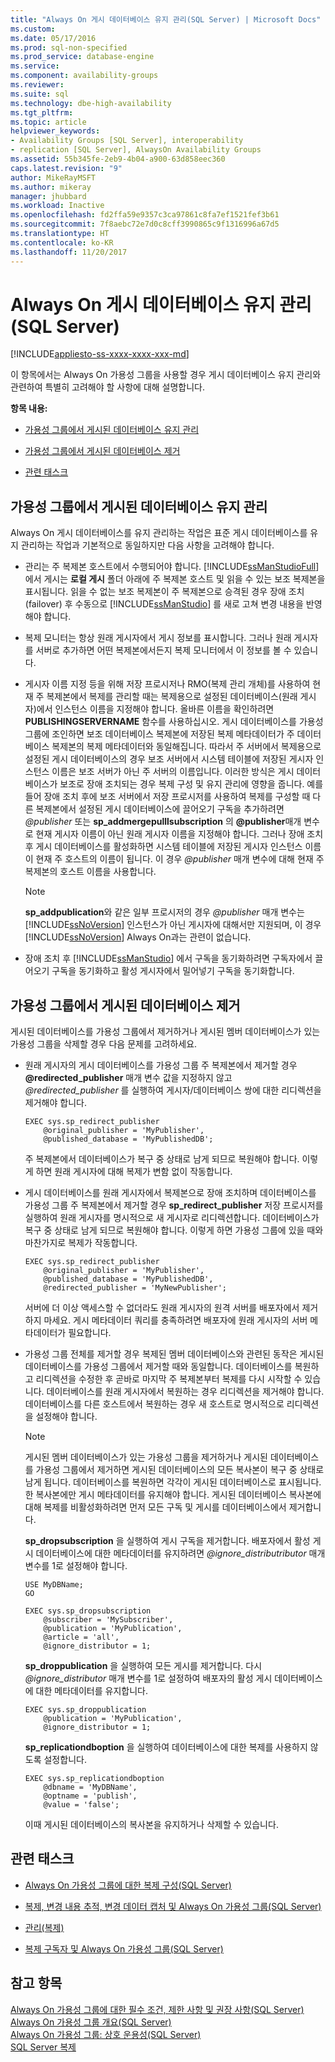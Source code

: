```yaml
---
title: "Always On 게시 데이터베이스 유지 관리(SQL Server) | Microsoft Docs"
ms.custom: 
ms.date: 05/17/2016
ms.prod: sql-non-specified
ms.prod_service: database-engine
ms.service: 
ms.component: availability-groups
ms.reviewer: 
ms.suite: sql
ms.technology: dbe-high-availability
ms.tgt_pltfrm: 
ms.topic: article
helpviewer_keywords:
- Availability Groups [SQL Server], interoperability
- replication [SQL Server], AlwaysOn Availability Groups
ms.assetid: 55b345fe-2eb9-4b04-a900-63d858eec360
caps.latest.revision: "9"
author: MikeRayMSFT
ms.author: mikeray
manager: jhubbard
ms.workload: Inactive
ms.openlocfilehash: fd2ffa59e9357c3ca97861c8fa7ef1521fef3b61
ms.sourcegitcommit: 7f8aebc72e7d0c8cff3990865c9f1316996a67d5
ms.translationtype: HT
ms.contentlocale: ko-KR
ms.lasthandoff: 11/20/2017
---
```

# <a name="maintaining-an-always-on-publication-database-sql-server"></a>Always On 게시 데이터베이스 유지 관리(SQL Server)
[!INCLUDE[appliesto-ss-xxxx-xxxx-xxx-md](../../../includes/appliesto-ss-xxxx-xxxx-xxx-md.md)]

  이 항목에서는 Always On 가용성 그룹을 사용할 경우 게시 데이터베이스 유지 관리와 관련하여 특별히 고려해야 할 사항에 대해 설명합니다.  
  
 **항목 내용:**  
  
-   [가용성 그룹에서 게시된 데이터베이스 유지 관리](#MaintainPublDb)  
  
-   [가용성 그룹에서 게시된 데이터베이스 제거](#RemovePublDb)  
  
-   [관련 태스크](#RelatedTasks)  
  
##  <a name="MaintainPublDb"></a> 가용성 그룹에서 게시된 데이터베이스 유지 관리  
 Always On 게시 데이터베이스를 유지 관리하는 작업은 표준 게시 데이터베이스를 유지 관리하는 작업과 기본적으로 동일하지만 다음 사항을 고려해야 합니다.  
  
-   관리는 주 복제본 호스트에서 수행되어야 합니다. [!INCLUDE[ssManStudioFull](../../../includes/ssmanstudiofull-md.md)]에서 게시는 **로컬 게시** 폴더 아래에 주 복제본 호스트 및 읽을 수 있는 보조 복제본을 표시됩니다. 읽을 수 없는 보조 복제본이 주 복제본으로 승격된 경우 장애 조치(failover) 후 수동으로 [!INCLUDE[ssManStudio](../../../includes/ssmanstudio-md.md)] 를 새로 고쳐 변경 내용을 반영해야 합니다.  
  
-   복제 모니터는 항상 원래 게시자에서 게시 정보를 표시합니다. 그러나 원래 게시자를 서버로 추가하면 어떤 복제본에서든지 복제 모니터에서 이 정보를 볼 수 있습니다.  
  
-   게시자 이름 지정 등을 위해 저장 프로시저나 RMO(복제 관리 개체)를 사용하여 현재 주 복제본에서 복제를 관리할 때는 복제용으로 설정된 데이터베이스(원래 게시자)에서 인스턴스 이름을 지정해야 합니다. 올바른 이름을 확인하려면 **PUBLISHINGSERVERNAME** 함수를 사용하십시오. 게시 데이터베이스를 가용성 그룹에 조인하면 보조 데이터베이스 복제본에 저장된 복제 메타데이터가 주 데이터베이스 복제본의 복제 메타데이터와 동일해집니다. 따라서 주 서버에서 복제용으로 설정된 게시 데이터베이스의 경우 보조 서버에서 시스템 테이블에 저장된 게시자 인스턴스 이름은 보조 서버가 아닌 주 서버의 이름입니다. 이러한 방식은 게시 데이터베이스가 보조로 장애 조치되는 경우 복제 구성 및 유지 관리에 영향을 줍니다. 예를 들어 장애 조치 후에 보조 서버에서 저장 프로시저를 사용하여 복제를 구성할 때 다른 복제본에서 설정된 게시 데이터베이스에 끌어오기 구독을 추가하려면 *@publisher* 또는 **sp_addmergepulllsubscription** 의 **@publisher**매개 변수로 현재 게시자 이름이 아닌 원래 게시자 이름을 지정해야 합니다. 그러나 장애 조치 후 게시 데이터베이스를 활성화하면 시스템 테이블에 저장된 게시자 인스턴스 이름이 현재 주 호스트의 이름이 됩니다. 이 경우 *@publisher* 매개 변수에 대해 현재 주 복제본의 호스트 이름을 사용합니다.  
  
    > [!NOTE]  
    >  **sp_addpublication**와 같은 일부 프로시저의 경우 *@publisher* 매개 변수는 [!INCLUDE[ssNoVersion](../../../includes/ssnoversion-md.md)] 인스턴스가 아닌 게시자에 대해서만 지원되며, 이 경우 [!INCLUDE[ssNoVersion](../../../includes/ssnoversion-md.md)] Always On과는 관련이 없습니다.  
  
-   장애 조치 후 [!INCLUDE[ssManStudio](../../../includes/ssmanstudio-md.md)] 에서 구독을 동기화하려면 구독자에서 끌어오기 구독을 동기화하고 활성 게시자에서 밀어넣기 구독을 동기화합니다.  
  
##  <a name="RemovePublDb"></a> 가용성 그룹에서 게시된 데이터베이스 제거  
 게시된 데이터베이스를 가용성 그룹에서 제거하거나 게시된 멤버 데이터베이스가 있는 가용성 그룹을 삭제할 경우 다음 문제를 고려하세요.  
  
-   원래 게시자의 게시 데이터베이스를 가용성 그룹 주 복제본에서 제거할 경우 **@redirected_publisher** 매개 변수 값을 지정하지 않고 *@redirected_publisher* 를 실행하여 게시자/데이터베이스 쌍에 대한 리디렉션을 제거해야 합니다.  
  
    ```  
    EXEC sys.sp_redirect_publisher   
        @original_publisher = 'MyPublisher',  
        @published_database = 'MyPublishedDB';  
    ```  
  
     주 복제본에서 데이터베이스가 복구 중 상태로 남게 되므로 복원해야 합니다. 이렇게 하면 원래 게시자에 대해 복제가 변함 없이 작동합니다.  
  
-   게시 데이터베이스를 원래 게시자에서 복제본으로 장애 조치하며 데이터베이스를 가용성 그룹 주 복제본에서 제거할 경우 **sp_redirect_publisher** 저장 프로시저를 실행하여 원래 게시자를 명시적으로 새 게시자로 리디렉션합니다. 데이터베이스가 복구 중 상태로 남게 되므로 복원해야 합니다. 이렇게 하면 가용성 그룹에 있을 때와 마찬가지로 복제가 작동합니다.  
  
    ```  
    EXEC sys.sp_redirect_publisher   
        @original_publisher = 'MyPublisher',  
        @published_database = 'MyPublishedDB',  
        @redirected_publisher = 'MyNewPublisher';  
    ```  
  
     서버에 더 이상 액세스할 수 없더라도 원래 게시자의 원격 서버를 배포자에서 제거하지 마세요. 게시 메타데이터 쿼리를 충족하려면 배포자에 원래 게시자의 서버 메타데이터가 필요합니다.  
  
-   가용성 그룹 전체를 제거할 경우 복제된 멤버 데이터베이스와 관련된 동작은 게시된 데이터베이스를 가용성 그룹에서 제거할 때와 동일합니다. 데이터베이스를 복원하고 리디렉션을 수정한 후 곧바로 마지막 주 복제본부터 복제를 다시 시작할 수 있습니다. 데이터베이스를 원래 게시자에서 복원하는 경우 리디렉션을 제거해야 합니다. 데이터베이스를 다른 호스트에서 복원하는 경우 새 호스트로 명시적으로 리디렉션을 설정해야 합니다.  
  
    > [!NOTE]  
    >  게시된 멤버 데이터베이스가 있는 가용성 그룹을 제거하거나 게시된 데이터베이스를 가용성 그룹에서 제거하면 게시된 데이터베이스의 모든 복사본이 복구 중 상태로 남게 됩니다. 데이터베이스를 복원하면 각각이 게시된 데이터베이스로 표시됩니다. 한 복사본에만 게시 메타데이터를 유지해야 합니다. 게시된 데이터베이스 복사본에 대해 복제를 비활성화하려면 먼저 모든 구독 및 게시를 데이터베이스에서 제거합니다.  
  
     **sp_dropsubscription** 을 실행하여 게시 구독을 제거합니다. 배포자에서 활성 게시 데이터베이스에 대한 메타데이터를 유지하려면 *@ignore_distributributor* 매개 변수를 1로 설정해야 합니다.  
  
    ```  
    USE MyDBName;  
    GO  
  
    EXEC sys.sp_dropsubscription   
        @subscriber = 'MySubscriber',  
        @publication = 'MyPublication',  
        @article = 'all',  
        @ignore_distributor = 1;  
    ```  
  
     **sp_droppublication** 을 실행하여 모든 게시를 제거합니다. 다시 *@ignore_distributor* 매개 변수를 1로 설정하여 배포자의 활성 게시 데이터베이스에 대한 메타데이터를 유지합니다.  
  
    ```  
    EXEC sys.sp_droppublication   
        @publication = 'MyPublication',  
        @ignore_distributor = 1;  
    ```  
  
     **sp_replicationdboption** 을 실행하여 데이터베이스에 대한 복제를 사용하지 않도록 설정합니다.  
  
    ```  
    EXEC sys.sp_replicationdboption  
        @dbname = 'MyDBName',  
        @optname = 'publish',  
        @value = 'false';  
    ```  
  
     이때 게시된 데이터베이스의 복사본을 유지하거나 삭제할 수 있습니다.  
  
##  <a name="RelatedTasks"></a> 관련 태스크  
  
-   [Always On 가용성 그룹에 대한 복제 구성&#40;SQL Server&#41;](../../../database-engine/availability-groups/windows/configure-replication-for-always-on-availability-groups-sql-server.md)  
  
-   [복제, 변경 내용 추적, 변경 데이터 캡처 및 Always On 가용성 그룹&#40;SQL Server&#41;](../../../database-engine/availability-groups/windows/replicate-track-change-data-capture-always-on-availability.md)  
  
-   [관리&#40;복제&#41;](../../../relational-databases/replication/administration/administration-replication.md)  
  
-   [복제 구독자 및 Always On 가용성 그룹&#40;SQL Server&#41;](../../../database-engine/availability-groups/windows/replication-subscribers-and-always-on-availability-groups-sql-server.md)  
  
## <a name="see-also"></a>참고 항목  
 [Always On 가용성 그룹에 대한 필수 조건, 제한 사항 및 권장 사항&#40;SQL Server&#41;](../../../database-engine/availability-groups/windows/prereqs-restrictions-recommendations-always-on-availability.md)   
 [Always On 가용성 그룹 개요&#40;SQL Server&#41;](../../../database-engine/availability-groups/windows/overview-of-always-on-availability-groups-sql-server.md)   
 [Always On 가용성 그룹: 상호 운용성&#40;SQL Server&#41;](../../../database-engine/availability-groups/windows/always-on-availability-groups-interoperability-sql-server.md)   
 [SQL Server 복제](../../../relational-databases/replication/sql-server-replication.md)  
  
  
